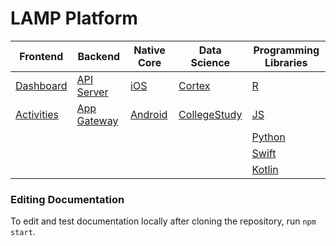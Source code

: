 # LAMP Platform

| Frontend | Backend | Native Core | Data Science | Programming Libraries |
|-|-|-|-|-|
| [Dashboard](https://github.com/BIDMCDigitalPsychiatry/LAMP-dashboard) | [API Server](https://github.com/BIDMCDigitalPsychiatry/LAMP-server) | [iOS](https://github.com/BIDMCDigitalPsychiatry/LAMP-core-ios) | [Cortex](https://github.com/BIDMCDigitalPsychiatry/LAMP-cortex) | [R](https://github.com/BIDMCDigitalPsychiatry/LAMP-r) |
| [Activities](https://github.com/BIDMCDigitalPsychiatry/LAMP-activities) | [App Gateway](https://github.com/BIDMCDigitalPsychiatry/LAMP-app-gateway) | [Android](https://github.com/BIDMCDigitalPsychiatry/LAMP-core-android) | [CollegeStudy](https://github.com/BIDMCDigitalPsychiatry/LAMP-college-study) | [JS](https://github.com/BIDMCDigitalPsychiatry/LAMP-js) |
| | | | | [Python](https://github.com/BIDMCDigitalPsychiatry/LAMP-py) |
| | | | | [Swift](https://github.com/BIDMCDigitalPsychiatry/LAMP-swift) |
| | | | | [Kotlin](https://github.com/BIDMCDigitalPsychiatry/LAMP-kotlin) |


### Editing Documentation

To edit and test documentation locally after cloning the repository, run `npm start`. 
